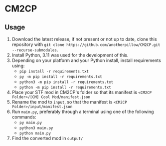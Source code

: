# CM2CP

## Usage

1. Download the latest release, if not present or not up to date, clone this repository with `git clone https://github.com/anotherpillow/CM2CP.git --recurse-submodules`.
2. Install Python, 3.11 was used for the development of this.
3. Depending on your platform and your Python install, install requirements using:
    - `pip install -r requirements.txt`
    - `py -m pip install -r requirements.txt`
    - `python3 -m pip install -r requirements.txt`
    - `python -m pip install -r requirements.txt`
4. Place your STF mod in CM2CP's folder so that its manifest is `<CM2CP Folder>/[CM] Cool Mod/manifest.json`
5. Rename the mod to `input`, so that the manifest is `<CM2CP Folder>/input/manifest.json`
6. Run `main.py`, preferably through a terminal using one of the following commands:
   - `py main.py`
   - `python3 main.py`
   - `python main.py`
7. Find the converted mod in `output/`
